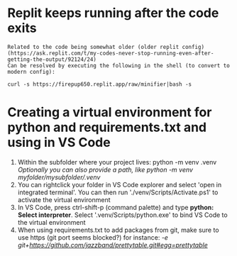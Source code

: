 # Replit keeps running after the code exits
    Related to the code being somewhat older (older replit config)
    (https://ask.replit.com/t/my-codes-never-stop-running-even-after-getting-the-output/92124/24)
    Can be resolved by executing the following in the shell (to convert to modern config):
    
    curl -s https://firepup650.replit.app/raw/minifier|bash -s

# Creating a virtual environment for python and requirements.txt and using in VS Code
1. Within the subfolder where your project lives: python -m venv .venv
_Optionally you can also provide a path, like python -m venv myfolder/mysubfolder/.venv_
2. You can rightclick your folder in VS Code explorer and select 'open in integrated terminal'. 
You can then run './venv/Scripts/Activate.ps1' to activate the virtual environment
3. In VS Code, press ctrl-shift-p (command palette) and type **python: Select interpreter**. 
Select '.venv/Scripts/python.exe' to bind VS Code to the virtual environment
4. When using requirements.txt to add packages from git, make sure to use https (git port seems blocked?)
for instance: _-e git+https://github.com/jazzband/prettytable.git#egg=prettytable_